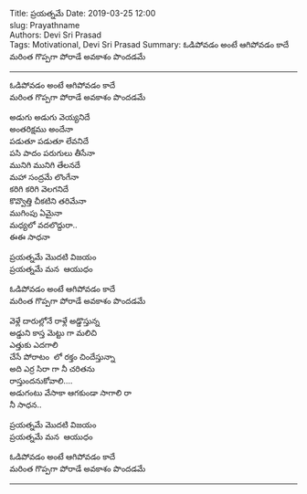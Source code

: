 Title: ప్రయత్నమే
Date: 2019-03-25 12:00      
slug: Prayathname  
Authors: Devi Sri Prasad  
Tags: Motivational, Devi Sri Prasad
Summary: ఓడిపోవడం అంటే ఆగిపోవడం కాదే మరింత గొప్పగా పోరాడే అవకాశం పొందడమే

-----

ఓడిపోవడం అంటే ఆగిపోవడం కాదే     
మరింత గొప్పగా పోరాడే అవకాశం పొందడమే

అడుగు అడుగు వెయ్యనిదే       
అంతరిక్షము అందేనా       
పడుతూ పడుతూ లేవనిదే     
పసి పాదం పరుగులు తీసేనా     
మునిగి మునిగి తేలనదే        
మహా సంద్రమే లొంగేనా     
కరిగి కరిగి వెలగనిదే        
కొవ్వొత్తి చీకటిని తరిమేనా      
ముగింపు ఏమైనా       
మధ్యలో వదలొద్దురా..     
ఈఈ సాధనా        


ప్రయత్నమే మొదటి విజయం       
ప్రయత్నమే మన  ఆయుధం       

ఓడిపోవడం అంటే ఆగిపోవడం కాదే     
మరింత గొప్పగా పోరాడే అవకాశం పొందడమే     

వెళ్లే దారుల్లోనే రాళ్లే అడ్డొస్తున్న       
అడ్డుని కాస్త మెట్టు గా మలిచి   
ఎత్తుకు ఎదగాలి      
చేసే పోరాటం  లో రక్తం చిందేస్తున్నా     
అది ఎర్ర సిరా గా నీ చరితను      
రాస్తుందనుకోవాలి....        
అడుగంటు వేసాకా ఆగకుండా సాగాలి రా    
నీ సాధన..       

ప్రయత్నమే మొదటి విజయం         
ప్రయత్నమే మన  ఆయుధం     

ఓడిపోవడం అంటే ఆగిపోవడం కాదే     
మరింత గొప్పగా పోరాడే అవకాశం పొందడమే     

-----